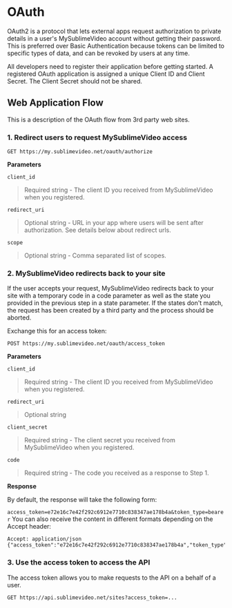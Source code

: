 # OAuth

OAuth2 is a protocol that lets external apps request authorization to private details in a user's MySublimeVideo account without getting their password. This is preferred over Basic Authentication because tokens can be limited to specific types of data, and can be revoked by users at any time.

All developers need to register their application before getting started. A registered OAuth application is assigned a unique Client ID and Client Secret. The Client Secret should not be shared.

## Web Application Flow

This is a description of the OAuth flow from 3rd party web sites.

### 1. Redirect users to request MySublimeVideo access

`GET https://my.sublimevideo.net/oauth/authorize`

**Parameters**

`client_id`
> Required string - The client ID you received from MySublimeVideo when you registered.

`redirect_uri`
> Optional string - URL in your app where users will be sent after authorization. See details below about redirect urls.

`scope`
> Optional string - Comma separated list of scopes.

### 2. MySublimeVideo redirects back to your site

If the user accepts your request, MySublimeVideo redirects back to your site with a temporary code in a code parameter as well as the state you provided in the previous step in a state parameter. If the states don't match, the request has been created by a third party and the process should be aborted.

Exchange this for an access token:

`POST https://my.sublimevideo.net/oauth/access_token`

**Parameters**

`client_id`
> Required string - The client ID you received from MySublimeVideo when you registered.

`redirect_uri`
> Optional string

`client_secret`
> Required string - The client secret you received from MySublimeVideo when you registered.

`code`
> Required string - The code you received as a response to Step 1.

**Response**

By default, the response will take the following form:

`access_token=e72e16c7e42f292c6912e7710c838347ae178b4a&token_type=bearer`
You can also receive the content in different formats depending on the Accept header:

```
Accept: application/json
{"access_token":"e72e16c7e42f292c6912e7710c838347ae178b4a","token_type":"bearer"}
```

### 3. Use the access token to access the API

The access token allows you to make requests to the API on a behalf of a user.

`GET https://api.sublimevideo.net/sites?access_token=...`